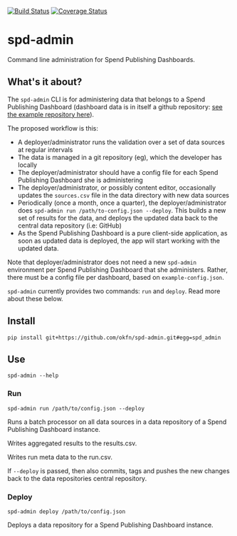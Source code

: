 [![Build Status](https://travis-ci.org/okfn/spd-admin.svg)](https://travis-ci.org/okfn/spd-admin)
[![Coverage Status](https://coveralls.io/repos/okfn/spd-admin/badge.svg)](https://coveralls.io/r/okfn/spd-admin)

# spd-admin

Command line administration for Spend Publishing Dashboards.

## What's it about?

The `spd-admin` CLI is for administering data that belongs to a Spend Publishing
Dashboard (dashboard data is in itself a github repository:
<a href="https://github.com/okfn/spd-data-example">see the example repository here</a>).

The proposed workflow is this:

* A deployer/administrator runs the validation over a set of data sources at regular intervals
* The data is managed in a git repository (eg), which the developer has locally
* The deployer/administrator should have a config file for each Spend Publishing
Dashboard she is administering
* The deployer/administrator, or possibly content editor, occasionally updates
the `sources.csv` file in the data directory with new data sources
* Periodically (once a month, once a quarter), the deployer/administrator does
`spd-admin run /path/to-config.json --deploy`. This builds a new set of results for the data,
and deploys the updated data back to the central data repository (i.e: GitHub)
* As the Spend Publishing Dashboard is a pure client-side application, as soon as updated
data is deployed, the app will start working with the updated data.

Note that  deployer/administrator does not need a new `spd-admin` environment per Spend Publishing
Dashboard that she administers. Rather, there must be a config file per dashboard,
based on `example-config.json`.

`spd-admin` currently provides two commands: `run` and `deploy`. Read more about these below.

## Install

```
pip install git+https://github.com/okfn/spd-admin.git#egg=spd_admin
```

## Use

```
spd-admin --help
```

### Run

```
spd-admin run /path/to/config.json --deploy
```

Runs a batch processor on all data sources in a data repository of a Spend Publishing Dashboard instance.

Writes aggregated results to the results.csv.

Writes run meta data to the run.csv.

If `--deploy` is passed, then also commits, tags and pushes the new changes back to the data repositories central repository.

### Deploy

```
spd-admin deploy /path/to/config.json
```

Deploys a data repository for a Spend Publishing Dashboard instance.
